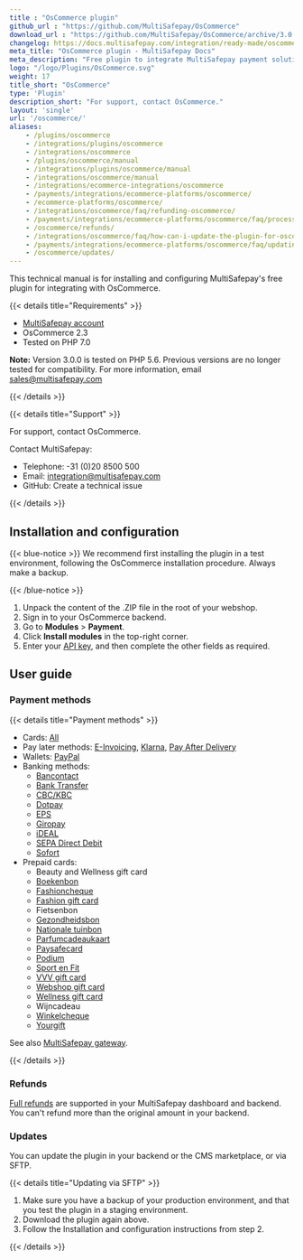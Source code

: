 ```yaml
---
title : "OsCommerce plugin"
github_url : "https://github.com/MultiSafepay/OsCommerce"
download_url : "https://github.com/MultiSafepay/OsCommerce/archive/3.0.0.zip"
changelog: https://docs.multisafepay.com/integration/ready-made/oscommerce/changelog/
meta_title: "OsCommerce plugin - MultiSafepay Docs"
meta_description: "Free plugin to integrate MultiSafepay payment solutions with OsCommerce."
logo: "/logo/Plugins/OsCommerce.svg"
weight: 17
title_short: "OsCommerce"
type: 'Plugin'
description_short: "For support, contact OsCommerce."
layout: 'single'
url: '/oscommerce/'
aliases: 
    - /plugins/oscommerce
    - /integrations/plugins/oscommerce
    - /integrations/oscommerce
    - /plugins/oscommerce/manual
    - /integrations/plugins/oscommerce/manual
    - /integrations/oscommerce/manual
    - /integrations/ecommerce-integrations/oscommerce
    - /payments/integrations/ecommerce-platforms/oscommerce/
    - /ecommerce-platforms/oscommerce/
    - /integrations/oscommerce/faq/refunding-oscommerce/
    - /payments/integrations/ecommerce-platforms/oscommerce/faq/processing-refunds/
    - /oscommerce/refunds/
    - /integrations/oscommerce/faq/how-can-i-update-the-plugin-for-oscommerce/
    - /payments/integrations/ecommerce-platforms/oscommerce/faq/updating-the-plugin/
    - /oscommerce/updates/
---
```


This technical manual is for installing and configuring MultiSafepay's free plugin for integrating with OsCommerce.

{{< details title="Requirements" >}}

- [MultiSafepay account](/getting-started/guide/)
- OsCommerce 2.3
- Tested on PHP 7.0

**Note:** Version 3.0.0 is tested on PHP 5.6. Previous versions are no longer tested for compatibility. For more information, email <sales@multisafepay.com>

{{< /details >}}

{{< details title="Support" >}}

For support, contact OsCommerce.

Contact MultiSafepay:

- Telephone: -31 (0)20 8500 500
- Email: <integration@multisafepay.com>
- GitHub: Create a technical issue

{{< /details >}}

## Installation and configuration

{{< blue-notice >}} We recommend first installing the plugin in a test environment, following the OsCommerce installation procedure. Always make a backup.

{{< /blue-notice >}}

1. Unpack the content of the .ZIP file in the root of your webshop.
2. Sign in to your OsCommerce backend.
3. Go to **Modules** > **Payment**.
4. Click **Install modules** in the top-right corner.
5. Enter your [API key](/account/managing-websites/#viewing-the-site-id-api-key-and-secure-code), and then complete the other fields as required.

## User guide

### Payment methods

{{< details title="Payment methods" >}}

- Cards: [All](/payment-methods/credit-debit-cards/)
- Pay later methods: [E-Invoicing](/payment-methods/e-invoicing), [Klarna](/payment-methods/klarna), [Pay After Delivery](/payment-methods/pay-after-delivery)
- Wallets: [PayPal](/payment-methods/paypal)
- Banking methods:
    - [Bancontact](/payment-methods/bancontact)
    - [Bank Transfer](/payment-methods/bank-transfer)
    - [CBC/KBC](/payment-methods/cbc-kbc)
    - [Dotpay](/payment-methods/dotpay)
    - [EPS](/payment-methods/eps)
    - [Giropay](/payment-methods/giropay)
    - [iDEAL](/payment-methods/ideal)
    - [SEPA Direct Debit](/payment-methods/sepa-direct-debit)
    - [Sofort](/payment-methods/sofort)
- Prepaid cards:
    - Beauty and Wellness gift card
    - [Boekenbon](https://www.cadeaubon.nl/cadeaubonnen/nederlandse-boekenbon)
    - [Fashioncheque](https://www.fashioncheque.com/nl)
    - [Fashion gift card](https://www.fashion-giftcard.nl)
    - Fietsenbon
    - [Gezondheidsbon](https://www.gezondheidsbon.nl/mhome)
    - [Nationale tuinbon](https://www.nationale-tuinbon.nl)
    - [Parfumcadeaukaart](https://www.parfumcadeaukaart.nl)
    - [Paysafecard](/payments/methods/prepaid-cards/paysafecard)
    - [Podium](https://www.podiumcadeaukaart.nl)
    - [Sport en Fit](https://www.sportenfitcadeau.nl)
    - [VVV gift card](https://www.vvvcadeaukaarten.nl)
    - [Webshop gift card](https://www.webshopgiftcard.nl)
    - [Wellness gift card](https://www.wellnessgiftcard.nl)
    - Wijncadeau
    - [Winkelcheque](https://www.winkelcheque.nl)
    - [Yourgift](https://www.yourgift.nl/)

See also [MultiSafepay gateway](/developer/generic-gateways/#multisafepay-gateways).

{{< /details >}}

### Refunds

[Full refunds](/refunds/full-partial/) are supported in your MultiSafepay dashboard and backend.  
You can't refund more than the original amount in your backend.

### Updates

You can update the plugin in your backend or the CMS marketplace, or via SFTP.

{{< details title="Updating via SFTP" >}}

1. Make sure you have a backup of your production environment, and that you test the plugin in a staging environment.
2. Download the plugin again above.
3. Follow the Installation and configuration instructions from step 2.

{{< /details >}}